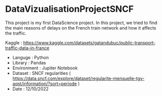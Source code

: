 # DataVizualisationProjectSNCF

This project is my first DataScience project. 
In this project, we tried to find the main reasons of delays on the French train network and how it affects the traffic.

Kaggle : https://www.kaggle.com/datasets/gatandubuc/public-transport-traffic-data-in-france

- Languge : Python
- Library : Pandas
- Environment : Jupiter Notebook
- Dataset : SNCF regularities ( https://data.sncf.com/explore/dataset/regularite-mensuelle-tgv-aqst/information/?sort=periode )
- Date : 12/10/2022
